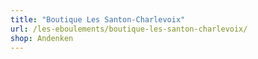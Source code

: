 ```yaml
---
title: "Boutique Les Santon-Charlevoix"
url: /les-eboulements/boutique-les-santon-charlevoix/
shop: Andenken
---
```


